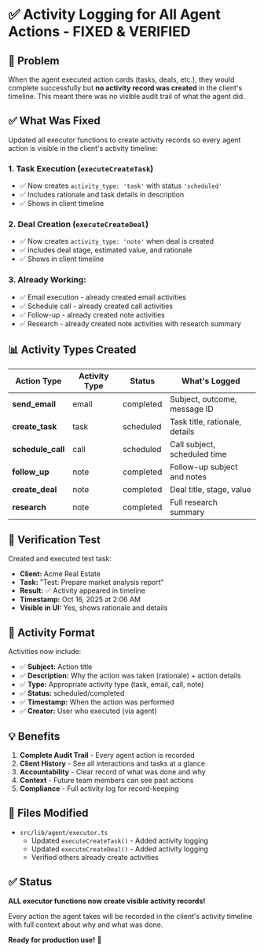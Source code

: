 # ✅ Activity Logging for All Agent Actions - FIXED & VERIFIED

## 🎯 Problem

When the agent executed action cards (tasks, deals, etc.), they would complete successfully but **no activity record was created** in the client's timeline. This meant there was no visible audit trail of what the agent did.

## ✅ What Was Fixed

Updated all executor functions to create activity records so every agent action is visible in the client's activity timeline:

### 1. **Task Execution** (`executeCreateTask`)
- ✅ Now creates `activity_type: 'task'` with status `'scheduled'`
- ✅ Includes rationale and task details in description
- ✅ Shows in client timeline

### 2. **Deal Creation** (`executeCreateDeal`)
- ✅ Now creates `activity_type: 'note'` when deal is created
- ✅ Includes deal stage, estimated value, and rationale
- ✅ Shows in client timeline

### 3. **Already Working:**
- ✅ Email execution - already created email activities
- ✅ Schedule call - already created call activities
- ✅ Follow-up - already created note activities
- ✅ Research - already created note activities with research summary

## 📊 Activity Types Created

| Action Type | Activity Type | Status | What's Logged |
|-------------|---------------|---------|---------------|
| **send_email** | email | completed | Subject, outcome, message ID |
| **create_task** | task | scheduled | Task title, rationale, details |
| **schedule_call** | call | scheduled | Call subject, scheduled time |
| **follow_up** | note | completed | Follow-up subject and notes |
| **create_deal** | note | completed | Deal title, stage, value |
| **research** | note | completed | Full research summary |

## 🧪 Verification Test

Created and executed test task:
- **Client:** Acme Real Estate
- **Task:** "Test: Prepare market analysis report"
- **Result:** ✅ Activity appeared in timeline
- **Timestamp:** Oct 16, 2025 at 2:06 AM
- **Visible in UI:** Yes, shows rationale and details

## 📝 Activity Format

Activities now include:
- ✅ **Subject:** Action title
- ✅ **Description:** Why the action was taken (rationale) + action details
- ✅ **Type:** Appropriate activity type (task, email, call, note)
- ✅ **Status:** scheduled/completed
- ✅ **Timestamp:** When the action was performed
- ✅ **Creator:** User who executed (via agent)

## 💡 Benefits

1. **Complete Audit Trail** - Every agent action is recorded
2. **Client History** - See all interactions and tasks at a glance
3. **Accountability** - Clear record of what was done and why
4. **Context** - Future team members can see past actions
5. **Compliance** - Full activity log for record-keeping

## 🚀 Files Modified

- `src/lib/agent/executor.ts`
  - Updated `executeCreateTask()` - Added activity logging
  - Updated `executeCreateDeal()` - Added activity logging
  - Verified others already create activities

## ✅ Status

**ALL executor functions now create visible activity records!**

Every action the agent takes will be recorded in the client's activity timeline with full context about why and what was done.

**Ready for production use!** 🎉


